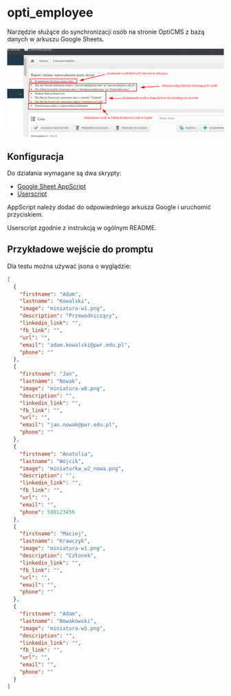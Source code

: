 # opti_employee

Narzędzie służące do synchronizacji osób na stronie OptiCMS z bazą danych w arkuszu Google Sheets.

![](.images/employee_actions.png)

## Konfiguracja
Do działania wymagane są dwa skrypty:
- [Google Sheet AppScript](./opti_employee.gs.js)
- [Userscript](./opti_employee.js)

AppScript należy dodać do odpowiedniego arkusza Google i uruchomić przyciskiem.

Userscript zgodnie z instrukcją w ogólnym README.

## Przykładowe wejście do promptu

Dla testu można używać jsona o wyglądzie:

```json
[
  {
    "firstname": "Adam",
    "lastname": "Kowalski",
    "image": "miniatura-w1.png",
    "description": "Przewodniczący",
    "linkedin_link": "",
    "fb_link": "",
    "url": "",
    "email": "adam.kowalski@pwr.edu.pl",
    "phone": ""
  },
  {
    "firstname": "Jan",
    "lastname": "Nowak",
    "image": "miniatura-w8.png",
    "description": "",
    "linkedin_link": "",
    "fb_link": "",
    "url": "",
    "email": "jan.nowak@pwr.edu.pl",
    "phone": ""
  },
  {
    "firstname": "Anatolia",
    "lastname": "Wójcik",
    "image": "miniaturka_w2_nowa.png",
    "description": "",
    "linkedin_link": "",
    "fb_link": "",
    "url": "",
    "email": "",
    "phone": 500123456
  },
  {
    "firstname": "Maciej",
    "lastname": "Krawczyk",
    "image": "miniatura-w1.png",
    "description": "Członek",
    "linkedin_link": "",
    "fb_link": "",
    "url": "",
    "email": "",
    "phone": ""
  },
  {
    "firstname": "Adam",
    "lastname": "Nowakowski",
    "image": "miniatura-w5.png",
    "description": "",
    "linkedin_link": "",
    "fb_link": "",
    "url": "",
    "email": "",
    "phone": ""
  }
]
```
